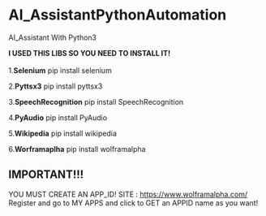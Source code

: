 # AI_AssistantPythonAutomation
AI_Assistant With Python3


<b>I USED THIS LIBS SO YOU NEED TO INSTALL IT!</b><br>
<br>
1.<b>Selenium</b>
pip install selenium

2.<b>Pyttsx3</b>
pip install pyttsx3

3.<b>SpeechRecognition</b>
pip install SpeechRecognition

4.<b>PyAudio</b>
pip install PyAudio

5.<b>Wikipedia</b>
pip install wikipedia

6.<b>Worframaplha</b>
pip install wolframalpha

<b><h2>IMPORTANT!!!<br></b></h2>
YOU MUST CREATE AN APP_ID! 
SITE : https://www.wolframalpha.com/ <br>
Register and go to MY APPS  and click to GET an APPID name as you want!
